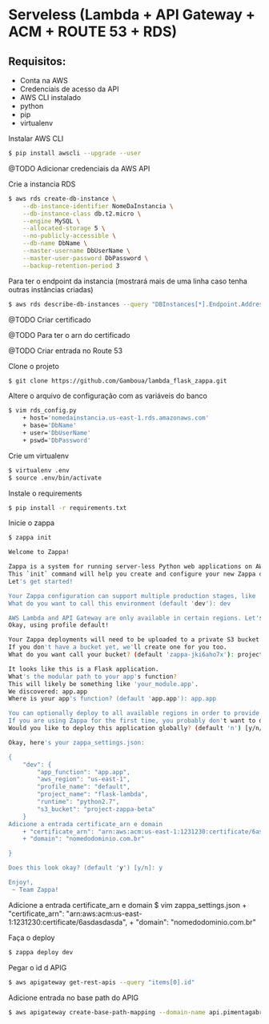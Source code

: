 # Serveless (Lambda + API Gateway + ACM + ROUTE 53 + RDS)

## Requisitos:
* Conta na AWS
* Credenciais de acesso da API
* AWS CLI instalado
* python
* pip
* virtualenv

Instalar AWS CLI
```bash
$ pip install awscli --upgrade --user
```

@TODO
Adicionar credenciais da AWS API

Crie a instancia RDS
```bash
$ aws rds create-db-instance \
    --db-instance-identifier NomeDaInstancia \
    --db-instance-class db.t2.micro \
    --engine MySQL \
    --allocated-storage 5 \
    --no-publicly-accessible \
    --db-name DbName \
    --master-username DbUserName \
    --master-user-password DbPassword \
    --backup-retention-period 3
```

Para ter o endpoint da instancia (mostrará mais de uma linha caso tenha outras instâncias criadas)
```bash
$ aws rds describe-db-instances --query "DBInstances[*].Endpoint.Address"
```

@TODO
Criar certificado

@TODO
Para ter o arn do certificado

@TODO
Criar entrada no Route 53


Clone o projeto
```bash
$ git clone https://github.com/Gamboua/lambda_flask_zappa.git
```

Altere o arquivo de configuração com as variáveis do banco
```bash
$ vim rds_config.py
    + host='nomedainstancia.us-east-1.rds.amazonaws.com'
    + base='DbName'
    + user='DbUserName'
    + pswd='DbPassword'
```

Crie um virtualenv
```bash
$ virtualenv .env
$ source .env/bin/activate
```

Instale o requirements
```bash
$ pip install -r requirements.txt
```

Inicie o zappa
```bash
$ zappa init

Welcome to Zappa!

Zappa is a system for running server-less Python web applications on AWS Lambda and AWS API Gateway.
This `init` command will help you create and configure your new Zappa deployment.
Let's get started!

Your Zappa configuration can support multiple production stages, like 'dev', 'staging', and 'production'.
What do you want to call this environment (default 'dev'): dev

AWS Lambda and API Gateway are only available in certain regions. Let's check to make sure you have a profile set up in one that will work.
Okay, using profile default!

Your Zappa deployments will need to be uploaded to a private S3 bucket.
If you don't have a bucket yet, we'll create one for you too.
What do you want call your bucket? (default 'zappa-jki6aho7x'): project-zappa-beta

It looks like this is a Flask application.
What's the modular path to your app's function?
This will likely be something like 'your_module.app'.
We discovered: app.app
Where is your app's function? (default 'app.app'): app.app

You can optionally deploy to all available regions in order to provide fast global service.
If you are using Zappa for the first time, you probably don't want to do this!
Would you like to deploy this application globally? (default 'n') [y/n/(p)rimary]: n

Okay, here's your zappa_settings.json:

{
    "dev": {
        "app_function": "app.app", 
        "aws_region": "us-east-1", 
        "profile_name": "default", 
        "project_name": "flask-lambda", 
        "runtime": "python2.7", 
        "s3_bucket": "project-zappa-beta"
    }
Adicione a entrada certificate_arn e domain
    + "certificate_arn": "arn:aws:acm:us-east-1:1231230:certificate/6asdasdasda",
    + "domain": "nomedodominio.com.br"

}

Does this look okay? (default 'y') [y/n]: y

Enjoy!,
 ~ Team Zappa!
```

Adicione a entrada certificate_arn e domain
$ vim zappa_settings.json
    + "certificate_arn": "arn:aws:acm:us-east-1:1231230:certificate/6asdasdasda",
    + "domain": "nomedodominio.com.br"

Faça o deploy
```bash
$ zappa deploy dev
```

Pegar o id d APIG
```bash
$ aws apigateway get-rest-apis --query "items[0].id"
```

Adicione entrada no base path do APIG
```bash
$ aws apigateway create-base-path-mapping --domain-name api.pimentagabriel.com.br --rest-api-id ApiId --stage dev
```
